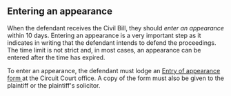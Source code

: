 ##  Entering an appearance

When the defendant receives the Civil Bill, they should _enter an appearance_
within 10 days. Entering an appearance is a very important step as it
indicates in writing that the defendant intends to defend the proceedings. The
time limit is not strict and, in most cases, an appearance can be entered
after the time has expired.

To enter an appearance, the defendant must lodge an [ Entry of appearance form
](https://courts.ie/content/entry-appearance) at the Circuit Court office. A
copy of the form must also be given to the plaintiff or the plaintiff's
solicitor.
